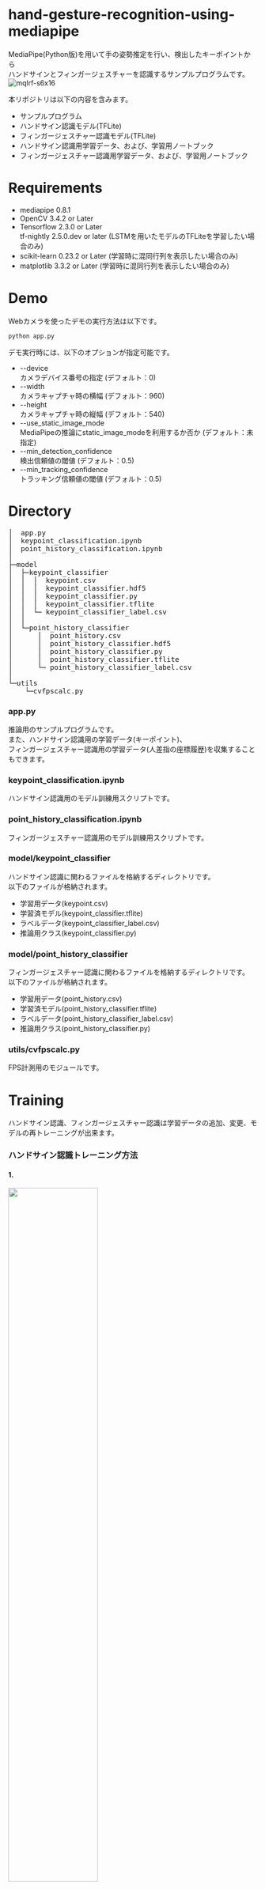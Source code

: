 # hand-gesture-recognition-using-mediapipe
MediaPipe(Python版)を用いて手の姿勢推定を行い、検出したキーポイントから<br>ハンドサインとフィンガージェスチャーを認識するサンプルプログラムです。
![mqlrf-s6x16](https://user-images.githubusercontent.com/37477845/102222442-c452cd00-3f26-11eb-93ec-c387c98231be.gif)

本リポジトリは以下の内容を含みます。
* サンプルプログラム
* ハンドサイン認識モデル(TFLite)
* フィンガージェスチャー認識モデル(TFLite)
* ハンドサイン認識用学習データ、および、学習用ノートブック
* フィンガージェスチャー認識用学習データ、および、学習用ノートブック

# Requirements
* mediapipe 0.8.1
* OpenCV 3.4.2 or Later
* Tensorflow 2.3.0 or Later<br>tf-nightly 2.5.0.dev or later (LSTMを用いたモデルのTFLiteを学習したい場合のみ)
* scikit-learn 0.23.2 or Later (学習時に混同行列を表示したい場合のみ) 
* matplotlib 3.3.2 or Later (学習時に混同行列を表示したい場合のみ)

# Demo
Webカメラを使ったデモの実行方法は以下です。
```bash
python app.py
```

デモ実行時には、以下のオプションが指定可能です。
* --device<br>カメラデバイス番号の指定 (デフォルト：0)
* --width<br>カメラキャプチャ時の横幅 (デフォルト：960)
* --height<br>カメラキャプチャ時の縦幅 (デフォルト：540)
* --use_static_image_mode<br>MediaPipeの推論にstatic_image_modeを利用するか否か (デフォルト：未指定)
* --min_detection_confidence<br>
検出信頼値の閾値 (デフォルト：0.5)
* --min_tracking_confidence<br>
トラッキング信頼値の閾値 (デフォルト：0.5)

# Directory
<pre>
│  app.py
│  keypoint_classification.ipynb
│  point_history_classification.ipynb
│  
├─model
│  ├─keypoint_classifier
│  │  │  keypoint.csv
│  │  │  keypoint_classifier.hdf5
│  │  │  keypoint_classifier.py
│  │  │  keypoint_classifier.tflite
│  │  └─ keypoint_classifier_label.csv
│  │          
│  └─point_history_classifier
│      │  point_history.csv
│      │  point_history_classifier.hdf5
│      │  point_history_classifier.py
│      │  point_history_classifier.tflite
│      └─ point_history_classifier_label.csv
│          
└─utils
    └─cvfpscalc.py
</pre>
### app.py
推論用のサンプルプログラムです。<br>また、ハンドサイン認識用の学習データ(キーポイント)、<br>
フィンガージェスチャー認識用の学習データ(人差指の座標履歴)を収集することもできます。

### keypoint_classification.ipynb
ハンドサイン認識用のモデル訓練用スクリプトです。

### point_history_classification.ipynb
フィンガージェスチャー認識用のモデル訓練用スクリプトです。

### model/keypoint_classifier
ハンドサイン認識に関わるファイルを格納するディレクトリです。<br>
以下のファイルが格納されます。
* 学習用データ(keypoint.csv)
* 学習済モデル(keypoint_classifier.tflite)
* ラベルデータ(keypoint_classifier_label.csv)
* 推論用クラス(keypoint_classifier.py)

### model/point_history_classifier
フィンガージェスチャー認識に関わるファイルを格納するディレクトリです。<br>
以下のファイルが格納されます。
* 学習用データ(point_history.csv)
* 学習済モデル(point_history_classifier.tflite)
* ラベルデータ(point_history_classifier_label.csv)
* 推論用クラス(point_history_classifier.py)

### utils/cvfpscalc.py
FPS計測用のモジュールです。

# Training
ハンドサイン認識、フィンガージェスチャー認識は学習データの追加、変更、モデルの再トレーニングが出来ます。

### ハンドサイン認識トレーニング方法
#### 1.
<img src="https://user-images.githubusercontent.com/37477845/102235423-aa6cb680-3f35-11eb-8ebd-5d823e211447.jpg" width="60%">
<img src="https://user-images.githubusercontent.com/37477845/102242918-ed328c80-3f3d-11eb-907c-61ba05678d54.png" width="80%">
<img src="https://user-images.githubusercontent.com/37477845/102244114-418a3c00-3f3f-11eb-8eef-f658e5aa2d0d.png" width="80%">
<img src="https://user-images.githubusercontent.com/37477845/102246723-69c76a00-3f42-11eb-8a4b-7c6b032b7e71.png" width="50%">

### フィンガージェスチャー認識トレーニング方法
#### 1.
<img src="https://user-images.githubusercontent.com/37477845/102235434-ac367a00-3f35-11eb-9fc2-77030b5b4303.jpg" width="60%">
<img src="https://user-images.githubusercontent.com/37477845/102244148-49e27700-3f3f-11eb-82e2-fc7de42b30fc.png" width="80%">
<img src="https://user-images.githubusercontent.com/37477845/102246771-7481ff00-3f42-11eb-8ddf-9e3cc30c5816.png" width="50%">
<img src="https://user-images.githubusercontent.com/37477845/102246817-8368b180-3f42-11eb-9851-23a7b12467aa.png" width="60%">

# Author
高橋かずひと(https://twitter.com/KzhtTkhs)
 
# License 
hand-gesture-recognition-using-mediapipe is under [Apache v2 license](LICENSE).
